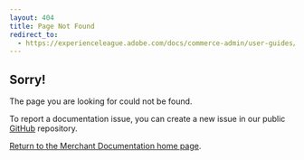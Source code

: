 ```yaml
---
layout: 404
title: Page Not Found
redirect_to:
  - https://experienceleague.adobe.com/docs/commerce-admin/user-guides/home.html
---
```


## Sorry!

The page you are looking for could not be found.

To report a documentation issue, you can create a new issue in our public [GitHub](https://github.com/magento/merchdocs/issues) repository.

[Return to the Merchant Documentation home page]({{site.baseurl}}/).
